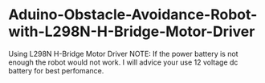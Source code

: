 # Aduino-Obstacle-Avoidance-Robot-with-L298N-H-Bridge-Motor-Driver
Using L298N H-Bridge Motor Driver
NOTE: If the power battery is not enough the robot would not work. I will advice your use 12 voltage dc battery for best perfomance.
